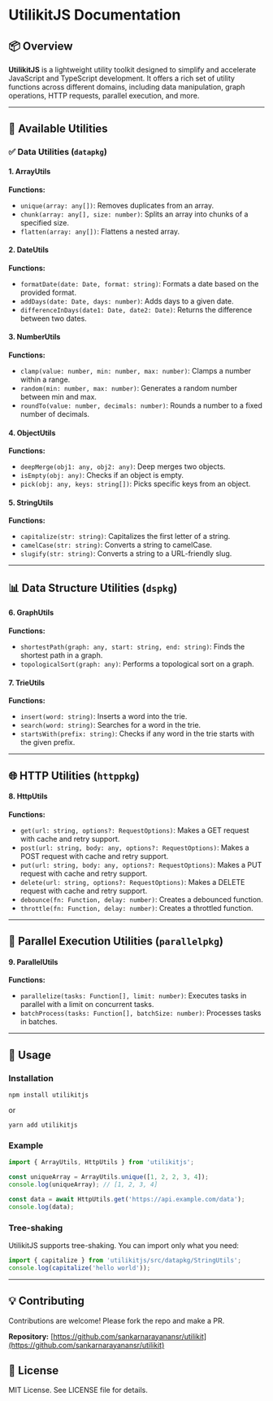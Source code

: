 # UtilikitJS Documentation

## 📦 Overview

**UtilikitJS** is a lightweight utility toolkit designed to simplify and accelerate JavaScript and TypeScript development. It offers a rich set of utility functions across different domains, including data manipulation, graph operations, HTTP requests, parallel execution, and more.

---

## 📜 Available Utilities

### ✅ Data Utilities (`datapkg`)

#### 1. **ArrayUtils**

**Functions:**
- `unique(array: any[])`: Removes duplicates from an array.
- `chunk(array: any[], size: number)`: Splits an array into chunks of a specified size.
- `flatten(array: any[])`: Flattens a nested array.

#### 2. **DateUtils**

**Functions:**
- `formatDate(date: Date, format: string)`: Formats a date based on the provided format.
- `addDays(date: Date, days: number)`: Adds days to a given date.
- `differenceInDays(date1: Date, date2: Date)`: Returns the difference between two dates.

#### 3. **NumberUtils**

**Functions:**
- `clamp(value: number, min: number, max: number)`: Clamps a number within a range.
- `random(min: number, max: number)`: Generates a random number between min and max.
- `roundTo(value: number, decimals: number)`: Rounds a number to a fixed number of decimals.

#### 4. **ObjectUtils**

**Functions:**
- `deepMerge(obj1: any, obj2: any)`: Deep merges two objects.
- `isEmpty(obj: any)`: Checks if an object is empty.
- `pick(obj: any, keys: string[])`: Picks specific keys from an object.

#### 5. **StringUtils**

**Functions:**
- `capitalize(str: string)`: Capitalizes the first letter of a string.
- `camelCase(str: string)`: Converts a string to camelCase.
- `slugify(str: string)`: Converts a string to a URL-friendly slug.

---

## 📊 Data Structure Utilities (`dspkg`)

#### 6. **GraphUtils**

**Functions:**
- `shortestPath(graph: any, start: string, end: string)`: Finds the shortest path in a graph.
- `topologicalSort(graph: any)`: Performs a topological sort on a graph.

#### 7. **TrieUtils**

**Functions:**
- `insert(word: string)`: Inserts a word into the trie.
- `search(word: string)`: Searches for a word in the trie.
- `startsWith(prefix: string)`: Checks if any word in the trie starts with the given prefix.

---

## 🌐 HTTP Utilities (`httppkg`)

#### 8. **HttpUtils**

**Functions:**
- `get(url: string, options?: RequestOptions)`: Makes a GET request with cache and retry support.
- `post(url: string, body: any, options?: RequestOptions)`: Makes a POST request with cache and retry support.
- `put(url: string, body: any, options?: RequestOptions)`: Makes a PUT request with cache and retry support.
- `delete(url: string, options?: RequestOptions)`: Makes a DELETE request with cache and retry support.
- `debounce(fn: Function, delay: number)`: Creates a debounced function.
- `throttle(fn: Function, delay: number)`: Creates a throttled function.

---

## 🧵 Parallel Execution Utilities (`parallelpkg`)

#### 9. **ParallelUtils**

**Functions:**
- `parallelize(tasks: Function[], limit: number)`: Executes tasks in parallel with a limit on concurrent tasks.
- `batchProcess(tasks: Function[], batchSize: number)`: Processes tasks in batches.

---

## 📜 Usage

### Installation

```shell
npm install utilikitjs
```

or

```shell
yarn add utilikitjs
```

### Example

```typescript
import { ArrayUtils, HttpUtils } from 'utilikitjs';

const uniqueArray = ArrayUtils.unique([1, 2, 2, 3, 4]);
console.log(uniqueArray); // [1, 2, 3, 4]

const data = await HttpUtils.get('https://api.example.com/data');
console.log(data);
```

### Tree-shaking

UtilikitJS supports tree-shaking. You can import only what you need:

```typescript
import { capitalize } from 'utilikitjs/src/datapkg/StringUtils';
console.log(capitalize('hello world'));
```

---

## 💡 Contributing

Contributions are welcome! Please fork the repo and make a PR.

**Repository:** [https://github.com/sankarnarayanansr/utilikit](https://github.com/sankarnarayanansr/utilikit)

## 📜 License

MIT License. See LICENSE file for details.